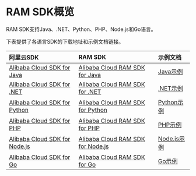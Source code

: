 # RAM SDK概览

RAM SDK支持Java、.NET、Python、PHP、Node.js和Go语言。

下表提供了各语言SDK的下载地址和示例文档链接。

|阿里云SDK|RAM SDK|示例文档|
|:-----|:------|:---|
|[Alibaba Cloud SDK for Java](https://mvnrepository.com/artifact/com.aliyun/aliyun-java-sdk-core)|[Alibaba Cloud RAM SDK for Java](https://mvnrepository.com/artifact/com.aliyun/aliyun-java-sdk-ram)|[Java示例](/cn.zh-CN/SDK参考/SDK参考（RAM）/Java示例.md)|
|[Alibaba Cloud SDK for .NET](https://github.com/aliyun/aliyun-openapi-net-sdk/tree/master/aliyun-net-sdk-core)|[Alibaba Cloud RAM SDK for .NET](https://github.com/aliyun/aliyun-openapi-net-sdk/tree/master/aliyun-net-sdk-ram)|[.NET示例](/cn.zh-CN/SDK参考/SDK参考（RAM）/.NET示例.md)|
|[Alibaba Cloud SDK for Python](https://pypi.python.org/pypi/aliyun-python-sdk-core)|[Alibaba Cloud RAM SDK for Python](https://pypi.python.org/pypi/aliyun-python-sdk-ram)|[Python示例](/cn.zh-CN/SDK参考/SDK参考（RAM）/Python示例.md)|
|[Alibaba Cloud SDK for PHP](https://github.com/aliyun/openapi-sdk-php)|[Alibaba Cloud RAM SDK for PHP](https://github.com/aliyun/openapi-sdk-php/tree/master/src/Ram)|[PHP示例](/cn.zh-CN/SDK参考/SDK参考（RAM）/PHP示例.md)|
|[Alibaba Cloud SDK for Node.js](https://www.npmjs.com/package/@alicloud/openapi-client)|[Alibaba Cloud RAM SDK for Node.js](https://www.npmjs.com/package/@alicloud/ram-2015-05-01)|[Node.js示例](/cn.zh-CN/SDK参考/SDK参考（RAM）/Node.js示例.md)|
|[Alibaba Cloud SDK for Go](https://github.com/aliyun/alibaba-cloud-sdk-go)|[Alibaba Cloud RAM SDK for Go](https://github.com/aliyun/alibaba-cloud-sdk-go/tree/master/services/ram)|[Go示例](/cn.zh-CN/SDK参考/SDK参考（RAM）/Go示例.md)|

